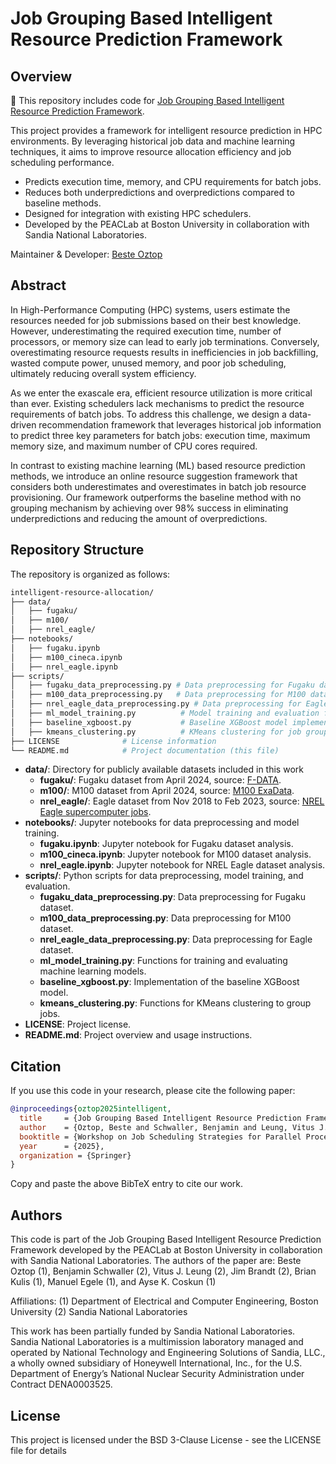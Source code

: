 # Job Grouping Based Intelligent Resource Prediction Framework

## Overview
📖 This repository includes code for [Job Grouping Based Intelligent Resource Prediction Framework](https://www.bu.edu/peaclab/files/2025/06/JSSPP_2025_paper_19.pdf).

This project provides a framework for intelligent resource prediction in HPC environments. By leveraging historical job data and machine learning techniques, it aims to improve resource allocation efficiency and job scheduling performance.

- Predicts execution time, memory, and CPU requirements for batch jobs.
- Reduces both underpredictions and overpredictions compared to baseline methods.
- Designed for integration with existing HPC schedulers.
- Developed by the PEACLab at Boston University in collaboration with Sandia National Laboratories.

Maintainer & Developer: [Beste Oztop](https://github.com/beste-oztop)


## Abstract
In High-Performance Computing (HPC) systems, users estimate the resources needed for job submissions based on their best knowledge. However, underestimating the required execution time, number of processors, or memory size can lead to early job terminations. Conversely, overestimating resource requests results in inefficiencies in job backfilling, wasted compute power, unused memory, and poor job scheduling, ultimately reducing overall system efficiency.

As we enter the exascale era, efficient resource utilization is more critical than ever. Existing schedulers lack mechanisms to predict the resource requirements of batch jobs. To address this challenge, we design a data-driven recommendation framework that leverages historical job information to predict three key parameters for batch jobs: execution time, maximum memory size, and maximum number of CPU cores required.

In contrast to existing machine learning (ML) based resource prediction methods, we introduce an online resource suggestion framework that considers both underestimates and overestimates in batch job resource provisioning. Our framework outperforms the baseline method with no grouping mechanism by achieving over 98% success in eliminating underpredictions and reducing the amount of overpredictions.

## Repository Structure
The repository is organized as follows:

```bash
intelligent-resource-allocation/
├── data/        
│   ├── fugaku/    
│   ├── m100/    
│   ├── nrel_eagle/ 
├── notebooks/         
│   ├── fugaku.ipynb     
│   ├── m100_cineca.ipynb 
│   ├── nrel_eagle.ipynb 
├── scripts/           
│   ├── fugaku_data_preprocessing.py # Data preprocessing for Fugaku dataset
│   ├── m100_data_preprocessing.py   # Data preprocessing for M100 dataset
│   ├── nrel_eagle_data_preprocessing.py # Data preprocessing for Eagle dataset
│   ├── ml_model_training.py          # Model training and evaluation functions
│   ├── baseline_xgboost.py           # Baseline XGBoost model implementation
│   ├── kmeans_clustering.py          # KMeans clustering for job grouping
├── LICENSE              # License information
└── README.md            # Project documentation (this file)
```

- **data/**: Directory for publicly available datasets included in this work
    - **fugaku/**: Fugaku dataset from April 2024, source: [F-DATA](https://zenodo.org/records/11467483).
    - **m100/**: M100 dataset from April 2024, source: [M100 ExaData](https://www.nature.com/articles/s41597-023-02174-3#ref-CR17).
    - **nrel_eagle/**: Eagle dataset from Nov 2018 to Feb 2023, source: [NREL Eagle supercomputer jobs](https://data.openei.org/submissions/5860).
- **notebooks/**: Jupyter notebooks for data preprocessing and model training.
    - **fugaku.ipynb**: Jupyter notebook for Fugaku dataset analysis.
    - **m100_cineca.ipynb**: Jupyter notebook for M100 dataset analysis.
    - **nrel_eagle.ipynb**: Jupyter notebook for NREL Eagle dataset analysis.
- **scripts/**: Python scripts for data preprocessing, model training, and evaluation.
    - **fugaku_data_preprocessing.py**: Data preprocessing for Fugaku dataset.
    - **m100_data_preprocessing.py**: Data preprocessing for M100 dataset.
    - **nrel_eagle_data_preprocessing.py**: Data preprocessing for Eagle dataset.
    - **ml_model_training.py**: Functions for training and evaluating machine learning models.
    - **baseline_xgboost.py**: Implementation of the baseline XGBoost model.
    - **kmeans_clustering.py**: Functions for KMeans clustering to group jobs.
- **LICENSE**: Project license.
- **README.md**: Project overview and usage instructions.



## Citation
If you use this code in your research, please cite the following paper:
```bibtex
@inproceedings{oztop2025intelligent,
  title     = {Job Grouping Based Intelligent Resource Prediction Framework},
  author    = {Oztop, Beste and Schwaller, Benjamin and Leung, Vitus J. and Brandt, Jim and Kulis, Brian and Egele, Manuel and Coskun, Ayse K.},
  booktitle = {Workshop on Job Scheduling Strategies for Parallel Processing},
  year      = {2025},
  organization = {Springer}
}
```
Copy and paste the above BibTeX entry to cite our work.


## Authors
This code is part of the Job Grouping Based Intelligent Resource Prediction Framework developed by the PEACLab at Boston University in collaboration with Sandia National Laboratories. The authors of the paper are:
Beste Oztop (1), Benjamin Schwaller (2), Vitus J. Leung (2), Jim Brandt (2), Brian Kulis (1), Manuel Egele (1), and Ayse K. Coskun (1)

Affiliations: (1) Department of Electrical and Computer Engineering, Boston University (2) Sandia National Laboratories

This work has been partially funded by Sandia National Laboratories. Sandia National Laboratories is a multimission laboratory managed and operated by National Technology and Engineering Solutions of Sandia, LLC., a wholly owned subsidiary of Honeywell International, Inc., for the U.S. Department of Energy’s National Nuclear Security Administration under Contract DENA0003525.


## License
This project is licensed under the BSD 3-Clause License - see the LICENSE file for details